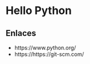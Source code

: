 <H1>Hello Python</H1>
<H2>Enlaces</h2>
<UL>
<li>https://www.python.org/</li>
<li>https://https://git-scm.com/</li>
</UL>
